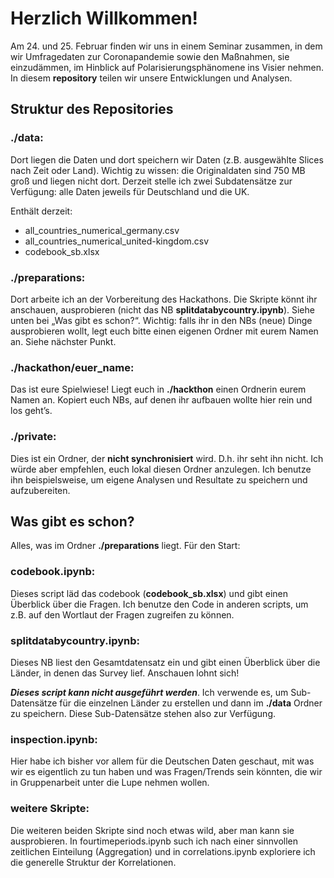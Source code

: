# Herzlich Willkommen!

Am 24. und 25. Februar finden wir uns in einem Seminar zusammen, in dem wir Umfragedaten zur Coronapandemie sowie den Maßnahmen, sie einzudämmen, im Hinblick auf Polarisierungsphänomene ins Visier nehmen. In diesem **repository** teilen wir unsere Entwicklungen und Analysen. 

## Struktur des Repositories

### ./data: 
Dort liegen die Daten und dort speichern wir Daten (z.B. ausgewählte Slices  nach Zeit oder Land). Wichtig zu wissen: die Originaldaten sind 750 MB groß und liegen nicht dort. Derzeit stelle ich zwei Subdatensätze zur Verfügung: alle Daten jeweils für Deutschland und die UK.

Enthält derzeit:
- all_countries_numerical_germany.csv
- all_countries_numerical_united-kingdom.csv
- codebook_sb.xlsx

### ./preparations: 
Dort arbeite ich an der Vorbereitung des Hackathons. Die Skripte könnt ihr anschauen, ausprobieren (nicht das NB **splitdatabycountry.ipynb**). Siehe unten bei „Was gibt es schon?“. Wichtig: falls ihr in den NBs (neue) Dinge ausprobieren wollt, legt euch bitte einen eigenen Ordner mit eurem Namen an. Siehe nächster Punkt.

### ./hackathon/euer_name:
Das ist eure Spielwiese! Liegt euch in **./hackthon** einen Ordnerin eurem Namen an. Kopiert euch NBs, auf denen ihr aufbauen wollte hier rein und los geht’s.

### ./private:
Dies ist ein Ordner, der **nicht synchronisiert** wird. D.h. ihr seht ihn nicht. Ich würde aber empfehlen, euch lokal diesen Ordner anzulegen. Ich benutze ihn beispielsweise, um eigene Analysen und Resultate zu speichern und aufzubereiten.


## Was gibt es schon?

Alles, was im Ordner **./preparations** liegt. Für den Start:

### codebook.ipynb: 
Dieses script läd das codebook (**codebook_sb.xlsx**) und gibt einen Überblick über die Fragen. Ich benutze den Code in anderen scripts, um z.B. auf den Wortlaut der Fragen zugreifen zu können.

### splitdatabycountry.ipynb:
Dieses NB liest den Gesamtdatensatz ein und gibt einen Überblick über die Länder, in denen das Survey lief. Anschauen lohnt sich!

***Dieses script kann nicht ausgeführt werden***. Ich verwende es, um Sub-Datensätze für die einzelnen Länder zu erstellen und dann im **./data** Ordner zu speichern. Diese Sub-Datensätze stehen also zur Verfügung.

### inspection.ipynb:
Hier habe ich bisher vor allem für die Deutschen Daten geschaut, mit was wir es eigentlich zu tun haben und was Fragen/Trends sein könnten, die wir in Gruppenarbeit unter die Lupe nehmen wollen.

### weitere Skripte:
Die weiteren beiden Skripte sind noch etwas wild, aber man kann sie ausprobieren. In fourtimeperiods.ipynb such ich nach einer sinnvollen zeitlichen Einteilung (Aggregation) und in correlations.ipynb exploriere ich die generelle Struktur der Korrelationen.
